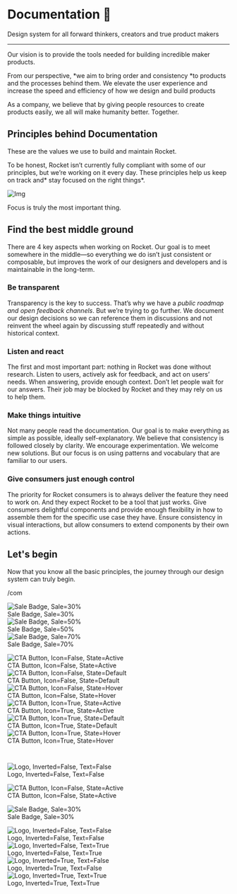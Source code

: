 
# Documentation 🚀

Design system for all forward thinkers, creators and true product makers

---

Our vision is to provide the tools needed for building incredible maker products.

From our perspective, *we aim to bring order and consistency *to products and the processes behind them. We elevate the user experience and increase the speed and efficiency of how we design and build products

As a company, we believe that by giving people resources to create products easily, we all will make humanity better. Together.

## Principles behind Documentation

These are the values we use to build and maintain Rocket.

To be honest, Rocket isn’t currently fully compliant with some of our principles, but we’re working on it every day. These principles help us keep on track and* stay focused on the right things*.

![Img](https://studio-assets.supernova.io/design-systems/14533/9289758a-6300-472a-bbc6-a57098081abf.jpeg)

Focus is truly the most important thing.

## Find the best middle ground

There are 4 key aspects when working on Rocket. Our goal is to meet somewhere in the middle—so everything we do isn’t just consistent or composable, but improves the work of our designers and developers and is maintainable in the long-term.

### Be transparent

Transparency is the key to success. That’s why we have a *public roadmap and open feedback channels*. But we’re trying to go further. We document our design decisions so we can reference them in discussions and not reinvent the wheel again by discussing stuff repeatedly and without historical context.

### Listen and react

The first and most important part: nothing in Rocket was done without research. Listen to users, actively ask for feedback, and act on users’ needs. When answering, provide enough context. Don’t let people wait for our answers. Their job may be blocked by Rocket and they may rely on us to help them.

### Make things intuitive

Not many people read the documentation. Our goal is to make everything as simple as possible, ideally self-explanatory. We believe that consistency is followed closely by clarity. We encourage experimentation. We welcome new solutions. But our focus is on using patterns and vocabulary that are familiar to our users.

### Give consumers just enough control

The priority for Rocket consumers is to always deliver the feature they need to work on. And they expect Rocket to be a tool that just works. Give consumers delightful components and provide enough flexibility in how to assemble them for the specific use case they have. Ensure consistency in visual interactions, but allow consumers to extend components by their own actions.

## Let's begin

Now that you know all the basic principles, the journey through our design system can truly begin.

/com

  
![Sale Badge, Sale=30%](https://studio-assets.supernova.io/design-systems/14533/c172316a-303a-4150-bf98-213c0b9717ba.png)  
Sale Badge, Sale=30%  
![Sale Badge, Sale=50%](https://studio-assets.supernova.io/design-systems/14533/9e57d97b-e42d-49ed-a631-3761a1dfacc9.png)  
Sale Badge, Sale=50%  
![Sale Badge, Sale=70%](https://studio-assets.supernova.io/design-systems/14533/0e33c87e-b2f1-4708-8e7e-3912774c970e.png)  
Sale Badge, Sale=70%  


  
![CTA Button, Icon=False, State=Active](https://studio-assets.supernova.io/design-systems/14533/6014da80-63a8-43c1-ac27-b4872289ec8c.png)  
CTA Button, Icon=False, State=Active  
![CTA Button, Icon=False, State=Default](https://studio-assets.supernova.io/design-systems/14533/324866f4-9a1d-4afd-9a78-74e09934ec53.png)  
CTA Button, Icon=False, State=Default  
![CTA Button, Icon=False, State=Hover](https://studio-assets.supernova.io/design-systems/14533/755169eb-b723-4e14-86f8-65c6e7595790.png)  
CTA Button, Icon=False, State=Hover  
![CTA Button, Icon=True, State=Active](https://studio-assets.supernova.io/design-systems/14533/19dad447-5b06-4834-8c80-350081154c5b.png)  
CTA Button, Icon=True, State=Active  
![CTA Button, Icon=True, State=Default](https://studio-assets.supernova.io/design-systems/14533/1d2cd6c5-a471-464b-8545-6b15193177e5.png)  
CTA Button, Icon=True, State=Default  
![CTA Button, Icon=True, State=Hover](https://studio-assets.supernova.io/design-systems/14533/a3ef01df-9599-4b21-a681-c1c834efee99.png)  
CTA Button, Icon=True, State=Hover  


```javascript  
  
```

  
![Logo, Inverted=False, Text=False](https://studio-assets.supernova.io/design-systems/14533/3f2fc657-191e-464c-b2c0-500efc78e1a2.png)  
Logo, Inverted=False, Text=False  


  
  


  
![CTA Button, Icon=False, State=Active](https://studio-assets.supernova.io/design-systems/14533/6014da80-63a8-43c1-ac27-b4872289ec8c.png)  
CTA Button, Icon=False, State=Active  


  
![Sale Badge, Sale=30%](https://studio-assets.supernova.io/design-systems/14533/c172316a-303a-4150-bf98-213c0b9717ba.png)  
Sale Badge, Sale=30%  


  
![Logo, Inverted=False, Text=False](https://studio-assets.supernova.io/design-systems/14533/3f2fc657-191e-464c-b2c0-500efc78e1a2.png)  
Logo, Inverted=False, Text=False  
![Logo, Inverted=False, Text=True](https://studio-assets.supernova.io/design-systems/14533/70774131-392e-4e1f-aa60-661336ec0c10.png)  
Logo, Inverted=False, Text=True  
![Logo, Inverted=True, Text=False](https://studio-assets.supernova.io/design-systems/14533/d6d8587c-3ca7-4eb2-ad0a-f00325860778.png)  
Logo, Inverted=True, Text=False  
![Logo, Inverted=True, Text=True](https://studio-assets.supernova.io/design-systems/14533/381fbb59-a8fc-410b-828a-9bc65123c04b.png)  
Logo, Inverted=True, Text=True  
